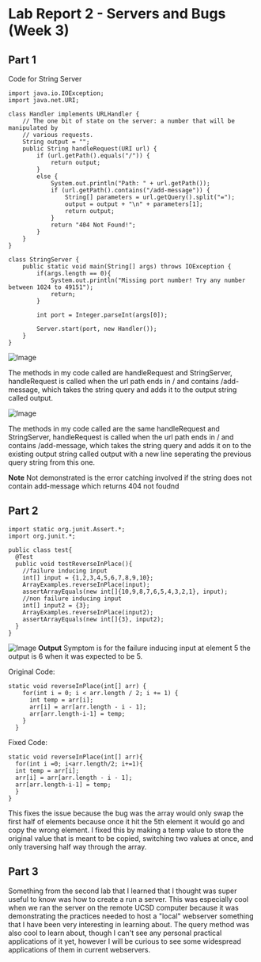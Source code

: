 # Lab Report 2 - Servers and Bugs (Week 3)

## Part 1

Code for String Server
```
import java.io.IOException;
import java.net.URI;

class Handler implements URLHandler {
    // The one bit of state on the server: a number that will be manipulated by
    // various requests.
    String output = "";
    public String handleRequest(URI url) {
        if (url.getPath().equals("/")) {
            return output;
        } 
        else {
            System.out.println("Path: " + url.getPath());
            if (url.getPath().contains("/add-message")) {
                String[] parameters = url.getQuery().split("=");
                output = output + "\n" + parameters[1];
                return output;
            }
            return "404 Not Found!";
        }
    }
}

class StringServer {
    public static void main(String[] args) throws IOException {
        if(args.length == 0){
            System.out.println("Missing port number! Try any number between 1024 to 49151");
            return;
        }

        int port = Integer.parseInt(args[0]);

        Server.start(port, new Handler());
    }
}
```
![Image](https://jorryns.github.io/cse15l-lab-reports/StringServer1.png)

The methods in my code called are handleRequest and StringServer, handleRequest is called when the url path ends in / and contains /add-message, which takes the string query and adds it to the output string called output. 

![Image](https://jorryns.github.io/cse15l-lab-reports/StringServer2.png)

The methods in my code called are the same handleRequest and StringServer, handleRequest is called when the url path ends in / and contains /add-message, which takes the string query and adds it on to the existing output string called output with a new line seperating the previous query string from this one. 

**Note** Not demonstrated is the error catching involved if the string does not contain add-message which returns 404 not foudnd
## Part 2
```
import static org.junit.Assert.*;
import org.junit.*;

public class test{
  @Test
  public void testReverseInPlace(){
    //failure inducing input
    int[] input = {1,2,3,4,5,6,7,8,9,10};
    ArrayExamples.reverseInPlace(input);
    assertArrayEquals(new int[]{10,9,8,7,6,5,4,3,2,1}, input);
    //non failure inducing input
    int[] input2 = {3};
    ArrayExamples.reverseInPlace(input2);
    assertArrayEquals(new int[]{3}, input2);
  }
}

```


![Image](https://jorryns.github.io/cse15l-lab-reports/week2output.jpg)
**Output**
Symptom is for the failure inducing input at element 5 the output is 6 when it was expected to be 5. 

Original Code:
```
static void reverseInPlace(int[] arr) {
    for(int i = 0; i < arr.length / 2; i += 1) {
      int temp = arr[i];
      arr[i] = arr[arr.length - i - 1];
      arr[arr.length-i-1] = temp;
    }
  }
```
Fixed Code:
```
static void reverseInPlace(int[] arr){
  for(int i =0; i<arr.length/2; i+=1){
  int temp = arr[i];
  arr[i] = arr[arr.length - i - 1];
  arr[arr.length-i-1] = temp;
  }
}
```

This fixes the issue because the bug was the array would only swap the first half of elements because once it hit the 5th element it would go and copy the wrong element. I fixed this by making a temp value to store the original value that is meant to be copied, switching two values at once, and only traversing half way through the array.


## Part 3

Something from the second lab that I learned that I thought was super useful to know was how to create a run a server. This was especially cool when we ran the server on the remote UCSD computer because it was demonstrating the practices needed to host a "local" webserver something that I have been very interesting in learning about. The query method was also cool to learn about, though I can't see any personal practical applications of it yet, however I will be curious to see some widespread applications of them in current webservers.

